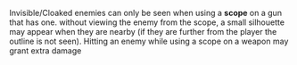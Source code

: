 Invisible/Cloaked enemies can only be seen when using a **scope** on a gun that has one. without viewing the enemy from the scope, a small silhouette may appear when they are nearby (if they are further from the player the outline is not seen). Hitting an enemy while using a scope on a weapon may grant extra damage
